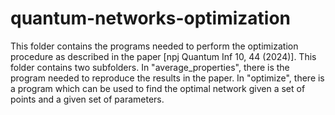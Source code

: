 # quantum-networks-optimization
This folder contains the programs needed to perform the optimization procedure as described in the paper [npj Quantum Inf 10, 44 (2024)].
This folder contains two subfolders.
In "average_properties", there is the program needed to reproduce the results in the paper.
In "optimize", there is a program which can be used to find the optimal network given a set of points and a given set of parameters.
